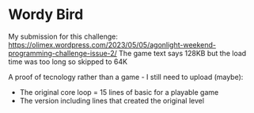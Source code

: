 # Wordy Bird
My submission for this challenge:
https://olimex.wordpress.com/2023/05/05/agonlight-weekend-programming-challenge-issue-2/
The game text says 128KB but the load time was too long so skipped to 64K

A proof of tecnology rather than a game - I still need to upload (maybe):
- The original core loop = 15 lines of basic for a playable game
- The version including lines that created the original level
